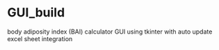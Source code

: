 # GUI_build
body adiposity index (BAI) calculator GUI using tkinter with auto update excel sheet integration

